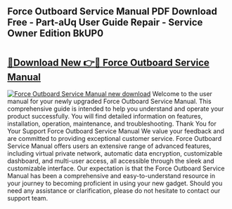 ## Force Outboard Service Manual PDF Download Free - Part-aUq User Guide Repair - Service Owner Edition BkUP0

# <h2><a href="http://bc11483.oget.top/?id=Force+Outboard+Service+Manual">🔗Download New 👉🔴 Force Outboard Service Manual</a></h2>

[![Force Outboard Service Manual new download](https://i.imgur.com/5g1atiW.png)](http://bc11483.oget.top/?id=Force+Outboard+Service+Manual)
Welcome to the user manual for your newly upgraded Force Outboard Service Manual. This comprehensive guide is intended to help you understand and operate your product successfully. You will find detailed information on features, installation, operation, maintenance, and troubleshooting. Thank You for Your Support Force Outboard Service Manual We value your feedback and are committed to providing exceptional customer service. Force Outboard Service Manual offers users an extensive range of advanced features, including virtual private network, automatic data encryption, customizable dashboard, and multi-user access, all accessible through the sleek and customizable interface. Our expectation is that the Force Outboard Service Manual has been a comprehensive and easy-to-understand resource in your journey to becoming proficient in using your new gadget. Should you need any assistance or clarification, please do not hesitate to contact our support team.
